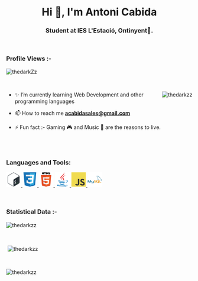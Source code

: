 <h1 align="center">Hi 👋, I'm Antoni Cabida</h1>
<h3 align="center">Student at IES L'Estació, Ontinyent🌟.</h3>

<br>

<p align="right"> <h3>Profile Views :-</h3> <img src="https://komarev.com/ghpvc/?username=thedarkzz&label=Profile%20views&color=0e75b6&style=flat"
    alt="thedarkZz" /> 
  </p>

<br>

<p><img align="right" src="https://c.tenor.com/2uyENRmiUt0AAAAC/coding.gif" alt="thedarkzz" /></p>


- ✨ I’m currently learning Web Development and other programming languages

- 📫 How to reach me **acabidasales@gmail.com**

- ⚡ Fun fact :- Gaming 🎮 and Music 🎵 are the reasons to live.

<br>

<br>

<h3 align="left">Languages and Tools:</h3>
<p align="left"> <a href="https://es.wikipedia.org/wiki/Bash" target="_blank" rel="noreferrer">
    <img src="https://github.com/devicons/devicon/blob/1119b9f84c0290e0f0b38982099a2bd027a48bf1/icons/bash/bash-original.svg"
      alt="bash" width="40" height="40" /> </a> <a href="https://es.wikipedia.org/wiki/CSS" target="_blank"
    rel="noreferrer"> <img src="https://github.com/devicons/devicon/blob/1119b9f84c0290e0f0b38982099a2bd027a48bf1/icons/css3/css3-original.svg"
      alt="css3" width="40" height="40" /> </a> <a href="https://www.w3.org/html/" target="_blank" rel="noreferrer"> <img
      src="https://raw.githubusercontent.com/devicons/devicon/master/icons/html5/html5-original-wordmark.svg"
      alt="html5" width="40" height="40" /> </a> <a href="https://www.java.com" target="_blank" rel="noreferrer"> <img
      src="https://raw.githubusercontent.com/devicons/devicon/master/icons/java/java-original.svg" alt="java" width="40"
      height="40" /> </a> <a href="https://developer.mozilla.org/en-US/docs/Web/JavaScript" target="_blank"
    rel="noreferrer"> <img
      src="https://raw.githubusercontent.com/devicons/devicon/master/icons/javascript/javascript-original.svg"
      alt="javascript" width="40" height="40" /> </a> <a href="https://www.mysql.com/" target="_blank" rel="noreferrer"> <img
      src="https://raw.githubusercontent.com/devicons/devicon/master/icons/mysql/mysql-original-wordmark.svg"
      alt="mysql" width="40" height="40" /> </a></p>

<br>

<h3>Statistical Data :-</h3>
<p><img align="center"
    src="https://github-readme-stats.vercel.app/api/top-langs?username=thedarkzz&show_icons=true&locale=en&bg_color=0d1117&text_color=ffffff&layout=compact"
    alt="thedarkzz" 
    bg_color=#808080/></p>

<br>

<p>&nbsp;<img align="center" src="https://github-readme-stats.vercel.app/api?username=thedarkzz&show_icons=true&locale=en&bg_color=0d1117&text_color=ffffff&repo=convoychat"
    alt="thedarkzz" /></p>

<br>

<p><img align="center" src="https://github-readme-streak-stats.herokuapp.com/?user=thedarkzz&theme=dark&background=0d1117&date_format=M%20j%5B%2C%20Y%5D" alt="thedarkzz" /></p>
